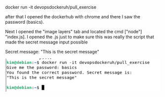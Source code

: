 docker run -it devopsdockeruh/pull_exercise

after that I opened the dockerhub with chrome and there I saw the password (basics).

Next I opened the "image layers" tab and located the cmd ["node"] "index.js]. I opened the .js just to make sure this was really the script that made the secret message input possible

Secret message: "This is the secret message"

![1.6](https://github.com/KimHonkaniemi/docker/blob/4e92ad89c7ea9cfb6258cfb477f30cd6d0aa860e/images/1.6.PNG)
